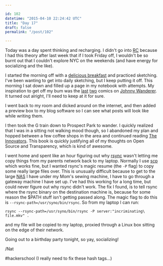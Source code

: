 ```yaml
---

id: 102
datetime: "2015-04-10 22:24:42 UTC"
title: "Day 17"
draft: false
permalink: "/post/102"

---
```


Today was a day spent thinking and recharging. I didn't go into [RC](https://www.recurse.com/) because I had this theory after last week that if I took Friday off, I wouldn't be so burnt out that I couldn't explore NYC on the weekends (and have energy for socializing and the like).
 
I started the morning off with a [delicious breakfast](https://www.flickr.com/photos/icco/17099464795/) and practiced sketching. I've been wanting to get into daily sketching, but I keep putting it off. This morning I sat down and filled up a page in my notebook with attempts. My inspiration to get off my bum was the [last](https://web.archive.org/web/20240907150249/https://johnnywander.com/comics/639) [two](https://web.archive.org/web/20250116113346/https://johnnywander.com/comics/640) comics on [Johnny Wanderer](https://web.archive.org/web/20250424173407/https://johnnywander.com/). It turned out alright, I'll need to keep at it for sure.
 
I went back to my room and dicked around on the internet, and then added a preview box to my blog software so I can see what posts will look like while writing them.

I then took the G train down to Prospect Park to wander. I quickly realized that I was in a sitting not walking mood though, so I abandoned my plan and hopped between a few coffee shops in the area and continued reading [The Innovators](https://www.goodreads.com/book/show/21856367-the-innovators). This book is quickly justifying all of my thoughts on Open Source and Transparency, which is kind of awesome.

I went home and spent like an hour figuring out why [rsync](https://en.wikipedia.org/wiki/Rsync) wasn't letting me copy things from my parents network back to my laptop. Normally I use [scp](https://en.wikipedia.org/wiki/Secure_copy) which works fine, but I wanted rsync's magic resume (the `-P` flag) to copy some really large files over. This is unusually difficult because to get to the large [NAS](https://en.wikipedia.org/wiki/Network-attached_storage) I have under my Mom's sewing machine, I have to go through a gateway machine I have set up. I've had this working for a long time, but could never figure out why rsync didn't work. The fix I found, is to tell rsync where the rsync binary on the destination machine is, because for some reason the $PATH stuff isn't getting passed along. The magic flag to do this is `--rsync-path=/usr/syno/bin/rsync`. So from my laptop I can run:  

```
rsync --rsync-path=/usr/syno/bin/rsync -P server:"incriminating\ file.mkv" .
``` 

and my file will be copied to my laptop, proxied through a Linux box sitting on the edge of their network.

Going out to a birthday party tonight, so yay, socializing!

/Nat

#hackerschool (I really need to fix these hash tags...)

